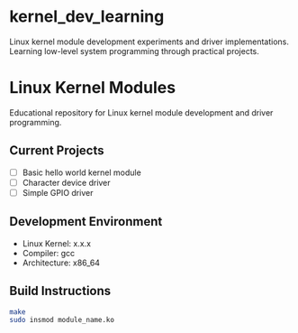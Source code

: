 # kernel_dev_learning
Linux kernel module development experiments and driver implementations. Learning low-level system programming through practical projects.

# Linux Kernel Modules

Educational repository for Linux kernel module development and driver programming.

## Current Projects
- [ ] Basic hello world kernel module
- [ ] Character device driver
- [ ] Simple GPIO driver

## Development Environment
- Linux Kernel: x.x.x
- Compiler: gcc
- Architecture: x86_64

## Build Instructions
```bash
make
sudo insmod module_name.ko
